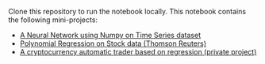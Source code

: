 Clone this repository to run the notebook locally. This notebook contains the following mini-projects:

- [A Neural Network using Numpy on Time Series dataset](http://tanzimsaqib.com/nn-numpy-timeseries)
- [Polynomial Regression on Stock data (Thomson Reuters)](https://github.com/tsaqib/ml-playground/blob/master/thomson-reuters-poly-reg/thomson-reuters-poly-reg.ipynb)
- [A cryptocurrency automatic trader based on regression (private project)](https://github.com/tsaqib/ml-playground/blob/master/crypto-trader/README.md)